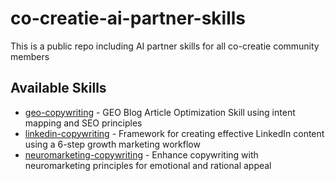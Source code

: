 # co-creatie-ai-partner-skills
This is a public repo including AI partner skills for all co-creatie community members


## Available Skills

- [geo-copywriting](geo-copywriting.zip) - GEO Blog Article Optimization Skill using intent mapping and SEO principles
- [linkedin-copywriting](linkedin-copywriting.zip) - Framework for creating effective LinkedIn content using a 6-step growth marketing workflow
- [neuromarketing-copywriting](neuromarketing-copywriting.zip) - Enhance copywriting with neuromarketing principles for emotional and rational appeal
